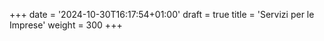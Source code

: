+++
date = '2024-10-30T16:17:54+01:00'
draft = true
title = 'Servizi per le Imprese'
weight = 300
+++
